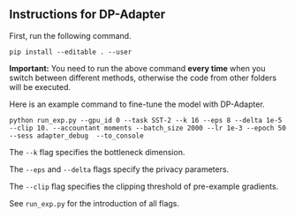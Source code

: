 ## Instructions for DP-Adapter

First, run the following command.
```
pip install --editable . --user
```

**Important:** You need to run the above command **every time** when you switch between different methods, otherwise the code from other folders will be executed.


Here is an example command to fine-tune the model with DP-Adapter.
```
python run_exp.py --gpu_id 0 --task SST-2 --k 16 --eps 8 --delta 1e-5 --clip 10. --accountant moments --batch_size 2000 --lr 1e-3 --epoch 50  --sess adapter_debug  --to_console
```

The `--k` flag specifies the bottleneck dimension. 

The `--eps` and `--delta` flags specify the privacy parameters. 

The `--clip` flag specifies the clipping threshold of pre-example gradients. 

See `run_exp.py` for the introduction of all flags.
